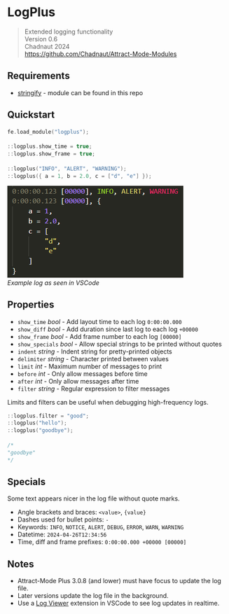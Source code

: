 # LogPlus

> Extended logging functionality  
> Version 0.6  
> Chadnaut 2024  
> https://github.com/Chadnaut/Attract-Mode-Modules

## Requirements

- [stringify](https://github.com/Chadnaut/Attract-Mode-Modules/blob/master/modules/stringify) - module can be found in this repo

## Quickstart

```cpp
fe.load_module("logplus");

::logplus.show_time = true;
::logplus.show_frame = true;

::logplus("INFO", "ALERT", "WARNING");
::logplus({ a = 1, b = 2.0, c = ["d", "e"] });
```

![Example](example.png)\
*Example log as seen in VSCode*

## Properties

- `show_time` *bool* - Add layout time to each log `0:00:00.000`
- `show_diff` *bool* - Add duration since last log to each log `+00000`
- `show_frame` *bool* - Add frame number to each log `[00000]`
- `show_specials` *bool* - Allow special strings to be printed without quotes
- `indent` *string* - Indent string for pretty-printed objects
- `delimiter` *string* - Character printed between values
- `limit` *int* - Maximum number of messages to print
- `before` *int* - Only allow messages before time
- `after` *int* - Only allow messages after time
- `filter` *string* - Regular expression to filter messages

Limits and filters can be useful when debugging high-frequency logs.

```cpp
::logplus.filter = "good";
::logplus("hello");
::logplus("goodbye");

/*
"goodbye"
*/
```

## Specials

Some text appears nicer in the log file without quote marks.

- Angle brackets and braces: `<value>`, `{value}`
- Dashes used for bullet points: ` - `
- Keywords: `INFO`, `NOTICE`, `ALERT`, `DEBUG`, `ERROR`, `WARN`, `WARNING`
- Datetime: `2024-04-26T12:34:56`
- Time, diff and frame prefixes: `0:00:00.000 +00000 [00000]`

## Notes

- Attract-Mode Plus 3.0.8 (and lower) must have focus to update the log file.
- Later versions update the log file in the background.
- Use a [Log Viewer](https://marketplace.visualstudio.com/items?itemName=berublan.vscode-log-viewer) extension in VSCode to see log updates in realtime.
